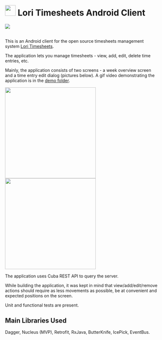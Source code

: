 # <img src="https://raw.githubusercontent.com/artemik/lori-timesheets-android/master/demo/readme-title-image.png" width="35"> Lori Timesheets Android Client 
###### <img src=" https://travis-ci.org/artemik/lori-timesheets-android.svg?branch=master">

This is an Android client for the open source timesheets management system [Lori Timesheets](https://github.com/Haulmont/platform-sample-timesheets).

The application lets you manage timesheets - view, add, edit, delete time entries, etc.

Mainly, the application consists of two screens - a week overview screen and a time entry edit dialog (pictures below). A gif video demonstrating the application is in the [demo folder](demo/video-gif.gif).

<img src="https://raw.githubusercontent.com/artemik/lori-timesheets-android/master/demo/main-screenshot.JPG" width="300"> <img src="https://raw.githubusercontent.com/artemik/lori-timesheets-android/master/demo/main-screenshot-adding.JPG" width="300">

The application uses Cuba REST API to query the server.

While building the application, it was kept in mind that view/add/edit/remove actions should require as less movements as possible, be at convenient and expected positions on the screen.

Unit and functional tests are present.

## Main Libraries Used
Dagger, Nucleus (MVP), Retrofit, RxJava, ButterKnife, IcePick, EventBus.